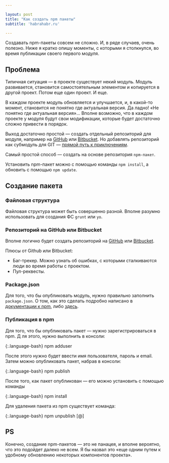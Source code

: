 ```yaml
---

layout: post
title: "Как создать npm пакеты"
subtitle: 'habrahabr.ru'

---
```


Создавать npm-пакеты совсем не сложно. И, в ряде случаев, очень полезно. Ниже
я кратко опишу моменты, с которыми я столкнулся, во время публикации 
своего первого модуля.


## Проблема

Типичная ситуация — в проекте существует некий модуль. Модуль развивается, 
становится самостоятельным элементом и копируется в другой проект. Потом 
еще один проект. И еще. 

В каждом проекте модуль обновляется и улучшается, и, в какой-то момент, 
становится не понятно где актуальная версия. Да ладно! «Не понятно где 
актуальная версия»... Вполне возможно, что в каждом проекте у модуля будут 
свои модификации, которые будет достаточно сложно привести в порядок.

Выход достаточно простой — создать отдельный репозиторий для модуля, например 
на [GitHub][] или [Bitbucket][]. Но добавлять репозиторий как субмодуль для 
GIT — [прямой путь к приключениям][Git субмодули]. 

Самый простой способ — создать на основе репозитория `npm-пакет`.

Установить npm-пакет можно с помощью команды `npm install`, а обновить с помощью 
`npm update`.


## Создание пакета


### Файловая структура

Файловая структура может быть совершенно разной. Вполне разумно использовать 
для создания ФС `grunt` или `yo`.


### Репозиторий на GitHub или Bitbucket

Вполне логично будет создать репозиторий на [GitHub][] или [Bitbucket][]. 

Плюсы от Github или Bitbucket:
* Баг-трекер. Можно узнать об ошибках, с которыми сталкиваются люди во время 
  работы с проектом.
* Пул-реквесты.


### Package.json

Для того, что бы опубликовать модуль, нужно правильно заполнить `package.json`.
О том, как это сделать подробно написано в [документации к npm][npm package.json], 
либо [здесь][package.json.nodejitsu.com].


### Публикация в npm

Для того, что бы опубликовать пакет — нужно зарегистрироваться в npm. Д
ля этого, нужно выполнить в консоли:

{:.language-bash}
    npm adduser

После этого нужно будет ввести имя пользователя, пароль и email. Затем можно 
опубликовать пакет, набрав в консоли:

{:.language-bash}
    npm publish

После того, как пакет опубликован — его можно установить с помощью команды 

{:.language-bash}
	npm install

Для удаления пакета из npm существует команда:

{:.language-bash}
	npm unpublish <project>[@<version>]

## PS

Конечно, создание npm-пакетов — это не панацея, и вполне вероятно, что это
подойдет далеко не всем. Я бы назвал это «еще одним путем к удобному
обновлению некоторых компонентов проекта».


[GitHub]: http://github.com
[Bitbucket]: https://bitbucket.org/
[Git субмодули]: http://http://git-scm.com/book/ru/Инструменты-Git-Подмодули#Проблемы-с-подмодулями
[How to Build a Nodejs Npm Package From Scratch.]: http://decodize.com/javascript/build-nodejs-npm-installation-package-scratch/
[grunt-init]: https://github.com/gruntjs/grunt-init
[grunt-init-node]: https://github.com/gruntjs/grunt-init-node
[npm package.json]: https://npmjs.org/doc/json.html
[package.json.nodejitsu.com]: http://package.json.nodejitsu.com/